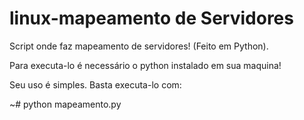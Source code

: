 # linux-mapeamento de Servidores
Script onde faz mapeamento de servidores! (Feito em Python).

Para executa-lo é necessário o python instalado em sua maquina!

Seu uso é simples.
Basta executa-lo com: 

~# python mapeamento.py
